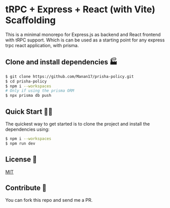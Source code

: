 # tRPC + Express + React (with Vite) Scaffolding

This is a minimal monorepo for Express.js as backend and React frontend with tRPC support. Which is can be used as a starting point for any express trpc react application, with prisma.

## Clone and install dependencies 🏭

```bash
$ git clone https://github.com/Manan17/prisha-policy.git
$ cd prisha-policy
$ npm i --workspaces
# Only if using the prisma ORM
$ npx prisma db push
```

## Quick Start 🏃‍♂️

The quickest way to get started is to clone the project and install the dependencies using:

```bash
$ npm i --workspaces
$ npm run dev
```

## License 🎫

[MIT](LICENSE)

## Contribute 🤝

You can fork this repo and send me a PR.
